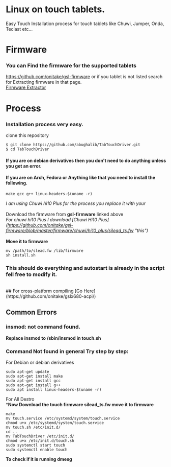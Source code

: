 # Linux on touch tablets.
Easy Touch Installation process for touch tablets like Chuwi, Jumper, Onda, Teclast etc...
# Firmware
### You can Find the firmware for the supported tablets
https://github.com/onitake/gsl-firmware
or if you tablet is not listed search for Extracting firmware in that page. <br />
[Firmware Extractor](https://github.com/jabjoe/sunxi-gslx680/)

# Process
### Installation process very easy.
clone this repository <br/>
```
$ git clone https://github.com/abughalib/TabTouchDriver.git
$ cd TabTouchDriver
```
#### If you are on debian derivatives then you don't need to do anything unless you get an error.
#### If you are on Arch, Fedora or Anything like that you need to install the following.
```
make gcc g++ linux-headers-$(uname -r)
```
_I am using Chuwi hi10 Plus for the process you replace it with your_ <br />
<br />
Download the firmware from **gsl-firmware** linked above <br />
_For chuwi hi10 Plus I download [Chuwi Hi10 Plus] (https://github.com/onitake/gsl-firmware/blob/master/firmware/chuwi/hi10_plus/silead_ts.fw "this")_ <br />
<br />
**Move it to firmware** <br />
```
mv /path/to/slead.fw /lib/firmware
sh install.sh
```
### This should do everything and autostart is already in the script fell free to modify it.
<br />
## For cross-platform compiling [Go Here](https://github.com/onitake/gslx680-acpi/)

## Common Errors
### insmod: not command found.
**Replace insmod to /sbin/insmod in touch.sh**<br/>
### Command Not found in general Try step by step:
For Debian or debian derivatives <br/>
```
sudo apt-get update
sudo apt-get install make
sudo apt-get install gcc
sudo apt-get install g++
sudo apt install linux-headers-$(uname -r)
```
For All Destro <br/>
***Now Download the touch firmware silead_ts.fw move it to firmware**<br/>
```
make
mv touch.service /etc/systemd/system/touch.service
chmod u+x /etc/systemd/system/touch.service
mv touch.sh /etc/init.d/
cd ..
mv TabTouchDriver /etc/init.d/
chmod u+x /etc/init.d/touch.sh
sudo systemctl start touch
sudo systemctl enable touch
```
**To check if it is running dmesg**
